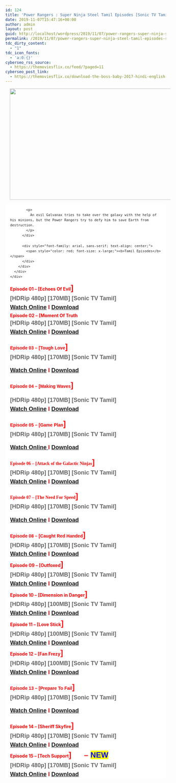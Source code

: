 ```yaml
---
id: 124
title: 'Power Rangers : Super Ninja Steel Tamil Episodes [Sonic TV Tamil]'
date: 2019-11-07T15:47:16+00:00
author: admin
layout: post
guid: http://localhost/wordpress/2019/11/07/power-rangers-super-ninja-steel-tamil-episodes-sonic-tv-tamil-2/
permalink: /2019/11/07/power-rangers-super-ninja-steel-tamil-episodes-sonic-tv-tamil-2/
tdc_dirty_content:
  - "1"
tdc_icon_fonts:
  - 'a:0:{}'
cyberseo_rss_source:
  - https://themoviesflix.co/feed/?paged=11
cyberseo_post_link:
  - https://themoviesflix.co/download-the-boss-baby-2017-hindi-english-480p-720p-1080p/
---
```

<div dir="ltr" style="text-align: left;" trbidi="on">
  <div class="separator" style="clear: both; text-align: center;">
    <a href="https://1.bp.blogspot.com/-XsRE7XJzZ8s/XJd40v_vRBI/AAAAAAAAAS8/IvQ_ro9q44sK5V8WKUtJhVV3SZgWpAxJwCLcBGAs/s1600/vlcsnap-2018-12-31-12h52m33s11.png" imageanchor="1" style="margin-left: 1em; margin-right: 1em;"><img loading="lazy" border="0" data-original-height="463" data-original-width="850" height="348" src="https://1.bp.blogspot.com/-XsRE7XJzZ8s/XJd40v_vRBI/AAAAAAAAAS8/IvQ_ro9q44sK5V8WKUtJhVV3SZgWpAxJwCLcBGAs/s640/vlcsnap-2018-12-31-12h52m33s11.png" width="640" /></a>
  </div>
  
  <div class="mod" data-hveid="CAwQAA" data-md="50" data-ved="2ahUKEwjNkoi-5JrhAhWk7XMBHWJKDpgQkCkwHHoECAwQAA" lang="en-IN" style="background-color: white; border-radius: 8px; clear: none; line-height: 1.54; padding-left: 15px; padding-right: 15px; padding-top: 0px;">
    <div class="PZPZlf hb8SAc kno-fb-ctx" data-attrid="description" data-hveid="CAwQAQ" data-ved="2ahUKEwjNkoi-5JrhAhWk7XMBHWJKDpgQziAoADAcegQIDBAB" style="margin: 13px 0px; overflow: hidden;">
      <div class="r-iYj7n3sbQtes" jsl="$t t-oF0h478wPRI;$x 0;">
        <div class="kno-rdesc r-iBn4AK5yNWD0" data-rtid="iBn4AK5yNWD0" jsaction="sngtp:r.Eddvt4h-GI8;tp_btn:r.Eddvt4h-GI8" jsl="$t t-JgTEvN6zUII;$x 0;">
          <div style="color: #222222; font-family: arial, sans-serif; font-size: small;">
            <h3 class="bNg8Rb" style="clip: rect(1px, 1px, 1px, 1px); font-size: medium; font-weight: normal; height: 1px; margin: 0px; overflow: hidden; padding: 0px; position: absolute; white-space: nowrap; width: 1px; z-index: -1000;">
              escription
            </h3>
            
            <p>
              An evil Galvanax tries to take over the galaxy with the help of his minions, but the Power Rangers try to defy him to save Earth from destruction.
            </p>
          </div>
          
          <div style="font-family: arial, sans-serif; text-align: center;">
            <span style="color: red; font-size: x-large;"><b>Tamil Episodes</b></span>
          </div>
        </div>
      </div>
    </div>
  </div>
  
  <div style="text-align: left;">
    <span style="color: red; font-family: "arial" , sans-serif; font-size: large; font-style: normal; letter-spacing: normal; text-transform: none; white-space: normal; word-spacing: 0px;"><b>Episode 01 &#8211; [</b></span><span style="color: red; font-family: "arial" , sans-serif; font-size: large;"><b>Echoes Of Evil</b></span><b style="color: red; font-family: arial, sans-serif; font-size: x-large;">]</b>
  </div>
  
  <div style="font-family: arial, sans-serif;">
    <span style="color: #666666; font-size: large;"><b>[HDRip 480p] [170MB] [Sonic TV Tamil]</b></span>
  </div>
  
  <div style="font-family: arial, sans-serif;">
    <span style="color: red; font-size: large;"><b><a href="https://toonnetworktamilvideos.blogspot.com/p/power-rangers-super-ninja-steel-tamil.html">Watch Online</a>&nbsp;I&nbsp;<a href="https://drive.google.com/file/d/1VLIh2YDravMPMhI1tpqNq2IhD_No6BQN/view">Download</a></b></span>
  </div>
  
  <div style="text-align: left;">
    <span style="color: red; font-family: "arial" , sans-serif; font-size: large; font-style: normal; letter-spacing: normal; text-transform: none; white-space: normal; word-spacing: 0px;"><b>Episode 02 &#8211; [Moment Of Truth</b></span>
  </div>
  
  <div style="font-family: arial, sans-serif;">
    <span style="color: #666666; font-size: large;"><b>[HDRip 480p] [170MB] [Sonic TV Tamil]</b></span>
  </div>
  
  <div style="font-family: arial, sans-serif;">
    <span style="color: red; font-size: large;"><b><a href="https://toonnetworktamilvideos.blogspot.com/p/power-rangers-super-ninja-steel-tamil_24.html">Watch Online</a>&nbsp;I&nbsp;<a href="https://drive.google.com/file/d/1_xXBP_xGhWzHbujjqyKk-Me6R1o7glRF/view">Download</a></b></span></p> <div style="font-family: "Times New Roman";"><span style="color: red; font-family: "arial" , sans-serif; font-size: large; font-style: normal; letter-spacing: normal; text-transform: none; white-space: normal; word-spacing: 0px;"><b>Episode 03 &#8211; [Tough Love</b></span><b style="color: red; font-family: arial, sans-serif; font-size: x-large;">]&nbsp;</b>
  </div>
  
  <div style="-webkit-text-stroke-width: 0px; font-family: arial, sans-serif; font-style: normal; font-variant-caps: normal; font-variant-ligatures: normal; letter-spacing: normal; text-align: left; text-transform: none; white-space: normal; word-spacing: 0px;">
    <span style="color: #666666; font-size: large;"><b>[HDRip 480p] [170MB] [Sonic TV Tamil]</b></span>
  </div>
  
  <p>
    <b style="color: red; font-size: large;"><a href="https://toonnetworktamilvideos.blogspot.com/p/power-rangers-super-ninja-steel-tamil_53.html">Watch Online</a>&nbsp;I&nbsp;<a href="https://drive.google.com/file/d/1ccby8cs3kddLM9G5abLE4pcFXI4ObCfX/view">Download</a></b><span style="color: red; font-size: large;"></span>
  </p><div style="font-family: "Times New Roman";"><span style="color: red; font-family: "arial" , sans-serif; font-size: large; font-style: normal; letter-spacing: normal; text-transform: none; white-space: normal; word-spacing: 0px;">
  
  <b>Episode 04 &#8211; [Making Waves</b></span><b style="color: red; font-family: arial, sans-serif; font-size: x-large;">]</b>
</div>

<div style="-webkit-text-stroke-width: 0px; font-family: arial, sans-serif; font-style: normal; font-variant-caps: normal; font-variant-ligatures: normal; letter-spacing: normal; text-align: left; text-transform: none; white-space: normal; word-spacing: 0px;">
  <span style="color: #666666; font-size: large;"><b>[HDRip 480p] [170MB] [Sonic TV Tamil]</b></span>
</div>

<div style="-webkit-text-stroke-width: 0px; font-family: arial, sans-serif; font-style: normal; font-variant-caps: normal; font-variant-ligatures: normal; letter-spacing: normal; text-align: left; text-transform: none; white-space: normal; word-spacing: 0px;">
  <span style="color: red; font-size: large;"><b><a href="https://toonnetworktamilvideos.blogspot.com/p/power-rangers-super-ninja-steel-tamil_83.html">Watch Online</a>&nbsp;I&nbsp;<a href="https://drive.google.com/file/d/1jR5nWjgzgyb5bI5hWPba2gCwCUOCBP4y/view">Download</a></b></span></p> <div style="font-family: "Times New Roman";"><span style="color: red; font-family: "arial" , sans-serif; font-size: large; font-style: normal; letter-spacing: normal; text-transform: none; white-space: normal; word-spacing: 0px;"><b>Episode 05 &#8211; [Game Plan</b></span><b style="font-family: arial, sans-serif; font-size: x-large;"><span style="color: red;">]</span></b>
</div>

<div style="-webkit-text-stroke-width: 0px; font-family: arial, sans-serif; font-style: normal; font-variant-caps: normal; font-variant-ligatures: normal; letter-spacing: normal; text-align: left; text-transform: none; white-space: normal; word-spacing: 0px;">
  <span style="color: #666666; font-size: large;"><b>[HDRip 480p] [170MB] [Sonic TV Tamil]</b></span>
</div>

<b style="color: red; font-size: large;"><a href="https://toonnetworktamilvideos.blogspot.com/p/power-rangers-super-ninja-steel-tamil_13.html">Watch Online&nbsp;</a>I&nbsp;<a href="https://drive.google.com/file/d/14RttFl3pMxan6SZ1juYF8WqXXjS91-UX/view">Download</a></b><span style="color: red; font-size: large;"></span>

<div style="font-family: 'Times New Roman';">
  <span style="color: red; font-family: "arial" , sans-serif; font-size: large; font-style: normal; letter-spacing: normal; text-transform: none; white-space: normal; word-spacing: 0px;"><b>Episode 06 &#8211; [</b></span><span style="color: red; font-family: "arial" , sans-serif; font-size: large;"><b>Attack of the Galactic Ninjas</b></span><b style="font-family: arial, sans-serif; font-size: x-large;"><span style="color: red;">] &nbsp; &nbsp; &nbsp; &nbsp;</span></b>
</div>

<div style="-webkit-text-stroke-width: 0px; font-family: arial, sans-serif; font-style: normal; font-variant-caps: normal; font-variant-ligatures: normal; letter-spacing: normal; text-align: left; text-transform: none; white-space: normal; word-spacing: 0px;">
  <span style="color: #666666; font-size: large;"><b>[HDRip 480p] [170MB] [Sonic TV Tamil]</b></span>
</div>

<div style="-webkit-text-stroke-width: 0px; font-family: arial, sans-serif; font-style: normal; font-variant-caps: normal; font-variant-ligatures: normal; letter-spacing: normal; text-align: left; text-transform: none; white-space: normal; word-spacing: 0px;">
  <span style="color: red; font-size: large;"><b><a href="https://toonnetworktamilvideos.blogspot.com/p/power-rangers-super-ninja-steel-tamil_59.html">Watch Online</a>&nbsp;I&nbsp;<a href="https://drive.google.com/file/d/1jjCbgconyNbVJwrhlnEVLlYd13DIvRwZ/view">Download</a></b></span></p> 
  
  <div style="font-family: 'Times New Roman';">
    <span style="color: red; font-family: "arial" , sans-serif; font-size: large; font-style: normal; letter-spacing: normal; text-transform: none; white-space: normal; word-spacing: 0px;"><b>Episode 07 &#8211; [The Need For Speed</b></span><b style="color: red; font-family: arial, sans-serif; font-size: x-large;">]</b>
  </div>
  
  <div style="-webkit-text-stroke-width: 0px; font-family: arial, sans-serif; font-style: normal; font-variant-caps: normal; font-variant-ligatures: normal; letter-spacing: normal; text-align: left; text-transform: none; white-space: normal; word-spacing: 0px;">
    <span style="color: #666666; font-size: large;"><b>[HDRip 480p] [170MB] [Sonic TV Tamil]</b></span>
  </div>
  
  <p>
    <b style="color: red; font-size: large;"><a href="https://toonnetworktamilvideos.blogspot.com/p/power-rangers-super-ninja-steel-tamil_16.html">Watch Online</a>&nbsp;I&nbsp;<a href="https://drive.google.com/file/d/1kVkm-cnf6Cba6sP1Kiz9STvHeCUE0THW/view">Download</a></b><span style="color: red; font-size: large;"></span>
  </p>
  
  <div style="text-align: left;">
    <span style="color: red; font-family: "arial" , sans-serif; font-size: large; font-style: normal; letter-spacing: normal; text-transform: none; white-space: normal; word-spacing: 0px;"><b>Episode 08 &#8211; [</b></span><span style="color: red; font-family: "arial" , sans-serif; font-size: large;"><b>Caught Red Handed</b></span><b style="color: red; font-family: arial, sans-serif; font-size: x-large; font-style: normal; letter-spacing: normal; text-transform: none; white-space: normal; word-spacing: 0px;">]</b>
  </div>
  
  <div style="-webkit-text-stroke-width: 0px; font-family: arial, sans-serif; font-style: normal; font-variant-caps: normal; font-variant-ligatures: normal; letter-spacing: normal; text-align: left; text-transform: none; white-space: normal; word-spacing: 0px;">
    <span style="color: #666666; font-size: large;"><b>[HDRip 480p] [170MB] [Sonic TV Tamil]</b></span>
  </div>
  
  <div style="-webkit-text-stroke-width: 0px; font-family: arial, sans-serif; font-style: normal; font-variant-caps: normal; font-variant-ligatures: normal; letter-spacing: normal; text-align: left; text-transform: none; white-space: normal; word-spacing: 0px;">
    <span style="color: red; font-size: large;"><b><a href="https://toonnetworktamilvideos.blogspot.com/p/power-rangers-super-ninja-steel-tamil_23.html">Watch Online</a> I <a href="https://drive.google.com/file/d/19OOeIBmEsjxL_sXEBEdxZjeGexvG-Deh/view">Download</a></b></span>
  </div>
</div></div> </div> 

<div style="font-family: arial, sans-serif;">
</div>

<div style="text-align: left;">
  <span style="color: red; font-family: "arial" , sans-serif; font-size: large; font-style: normal; letter-spacing: normal; text-transform: none; white-space: normal; word-spacing: 0px;"><b>Episode 09 &#8211; [Outfoxed</b></span><b style="color: red; font-family: arial, sans-serif; font-size: x-large; font-style: normal; letter-spacing: normal; text-transform: none; white-space: normal; word-spacing: 0px;">]</b>
</div>

<div style="-webkit-text-stroke-width: 0px; font-family: arial, sans-serif; font-style: normal; font-variant-caps: normal; font-variant-ligatures: normal; letter-spacing: normal; text-align: left; text-transform: none; white-space: normal; word-spacing: 0px;">
  <span style="color: #666666; font-size: large;"><b>[HDRip 480p] [170MB] [Sonic TV Tamil]</b></span>
</div>

<div style="-webkit-text-stroke-width: 0px; font-family: arial, sans-serif; font-style: normal; font-variant-caps: normal; font-variant-ligatures: normal; letter-spacing: normal; text-align: left; text-transform: none; white-space: normal; word-spacing: 0px;">
  <span style="color: red; font-size: large;"><b><a href="https://toonnetworktamilvideos.blogspot.com/p/power-rangers-super-ninja-steel-tamil_27.html">Watch Online</a> I <a href="https://drive.google.com/file/d/1U6gDUFJZl5gVpu_DtGYCekSNHZYJ7dwi/view">Download</a></b></span>
</div>

<div style="font-family: arial, sans-serif;">
</div>

<div style="font-family: arial, sans-serif;">
</div>

<div style="text-align: left;">
  <span style="color: red; font-family: "arial" , sans-serif; font-size: large;"><b style="font-style: normal; letter-spacing: normal; text-transform: none; white-space: normal; word-spacing: 0px;">Episode 10 &#8211; [</b><b>Dimension</b><b style="font-style: normal; letter-spacing: normal; text-transform: none; white-space: normal; word-spacing: 0px;">&nbsp;in Danger</b></span><b style="color: red; font-family: arial, sans-serif; font-size: x-large; font-style: normal; letter-spacing: normal; text-transform: none; white-space: normal; word-spacing: 0px;">]</b>
</div>

<div style="-webkit-text-stroke-width: 0px; font-family: arial, sans-serif; font-style: normal; font-variant-caps: normal; font-variant-ligatures: normal; letter-spacing: normal; text-align: left; text-transform: none; white-space: normal; word-spacing: 0px;">
  <span style="color: #666666; font-size: large;"><b>[HDRip 480p] [100MB] [Sonic TV Tamil]</b></span>
</div>

<div style="-webkit-text-stroke-width: 0px; font-family: arial, sans-serif; font-style: normal; font-variant-caps: normal; font-variant-ligatures: normal; letter-spacing: normal; text-align: left; text-transform: none; white-space: normal; word-spacing: 0px;">
  <span style="color: red; font-size: large;"><b><a href="https://toonnetworktamilvideos.blogspot.com/p/power-rangers-super-ninja-steel-tamil_9.html">Watch Online</a> I <a href="https://drive.google.com/file/d/18c_myVs-Jdsw85uzcouj4WprRk0vgwXP/view">Download</a></b></span>
</div>

<div style="font-family: arial, sans-serif;">
</div>

<div style="text-align: left;">
  <span style="color: red; font-family: "arial" , sans-serif; font-size: large;"><b style="font-style: normal; letter-spacing: normal; text-transform: none; white-space: normal; word-spacing: 0px;">Episode 11 &#8211; [Love Stick</b></span><b style="color: red; font-family: arial, sans-serif; font-size: x-large; font-style: normal; letter-spacing: normal; text-transform: none; white-space: normal; word-spacing: 0px;">]</b>
</div>

<div style="-webkit-text-stroke-width: 0px; font-family: arial, sans-serif; font-style: normal; font-variant-caps: normal; font-variant-ligatures: normal; letter-spacing: normal; text-align: left; text-transform: none; white-space: normal; word-spacing: 0px;">
  <span style="color: #666666; font-size: large;"><b>[HDRip 480p] [100MB] [Sonic TV Tamil]</b></span>
</div>

<div style="-webkit-text-stroke-width: 0px; font-family: arial, sans-serif; font-style: normal; font-variant-caps: normal; font-variant-ligatures: normal; letter-spacing: normal; text-align: left; text-transform: none; white-space: normal; word-spacing: 0px;">
  <span style="color: red; font-size: large;"><b><a href="https://toonnetworktamilvideos.blogspot.com/p/power-rangers-super-ninja-steel-tamil_11.html">Watch Online</a> I <a href="https://drive.google.com/file/d/1TWXOO2MqJwRZVzhUDDEzpx7oJu4JcggI/viewhttps://drive.google.com/file/d/1TWXOO2MqJwRZVzhUDDEzpx7oJu4JcggI/view">Download</a></b></span>
</div>

<div style="font-family: arial, sans-serif;">
</div>

<div style="text-align: left;">
  <span style="color: red; font-family: "arial" , sans-serif; font-size: large;"><b style="font-style: normal; letter-spacing: normal; text-transform: none; white-space: normal; word-spacing: 0px;">Episode 12 &#8211; [Fan Frezy</b></span><b style="color: red; font-family: arial, sans-serif; font-size: x-large; font-style: normal; letter-spacing: normal; text-transform: none; white-space: normal; word-spacing: 0px;">]</b>
</div>

<div style="-webkit-text-stroke-width: 0px; font-family: arial, sans-serif; font-style: normal; font-variant-caps: normal; font-variant-ligatures: normal; letter-spacing: normal; text-align: left; text-transform: none; white-space: normal; word-spacing: 0px;">
  <span style="color: #666666; font-size: large;"><b>[HDRip 480p] [100MB] [Sonic TV Tamil]</b></span>
</div>

<div style="-webkit-text-stroke-width: 0px; font-family: arial, sans-serif; font-style: normal; font-variant-caps: normal; font-variant-ligatures: normal; letter-spacing: normal; text-align: left; text-transform: none; white-space: normal; word-spacing: 0px;">
  <span style="color: red; font-size: large;"><b><a href="https://toonnetworktamilvideos.blogspot.com/p/power-rangers-super-ninja-steel-tamil_30.html">Watch Online</a> I <a href="https://drive.google.com/file/d/1pacshKJ5JS9hymi-gQUbQYpeF_bE8ZFK/view">Download</a></b></span></p> <div style="font-family: "Times New Roman";"><span style="color: red; font-family: "arial" , sans-serif; font-size: large; font-style: normal; letter-spacing: normal; text-transform: none; white-space: normal; word-spacing: 0px;"><b>Episode 13 &#8211; [Prepare To Fail</b></span><b style="color: red; font-family: arial, sans-serif; font-size: x-large;">]</b>
</div>

<div style="-webkit-text-stroke-width: 0px; font-family: arial, sans-serif; font-style: normal; font-variant-caps: normal; font-variant-ligatures: normal; letter-spacing: normal; text-align: left; text-transform: none; white-space: normal; word-spacing: 0px;">
  <span style="color: #666666; font-size: large;"><b>[HDRip 480p] [170MB] [Sonic TV Tamil]</b></span>
</div>

<b style="color: red; font-size: large;"><a href="https://toonnetworktamilvideos.blogspot.com/p/power-rangers-super-ninja-steel-tamil_85.html">Watch Online</a>&nbsp;I&nbsp;<a href="https://drive.google.com/file/d/19UtSo8L3Qa_kJZ2k5N6jqTiMW477TpOt/view">Download</a></b></div> 

<div style="font-family: arial, sans-serif;">
</div>

<div style="text-align: left;">
  <span style="color: red; font-family: "arial" , sans-serif; font-size: large; font-style: normal; letter-spacing: normal; text-transform: none; white-space: normal; word-spacing: 0px;"><b>Episode 14 &#8211; [</b></span><span style="color: red; font-family: "arial" , sans-serif; font-size: large;"><b>Sheriff Skyfire</b></span><b style="color: red; font-family: arial, sans-serif; font-size: x-large; font-style: normal; letter-spacing: normal; text-transform: none; white-space: normal; word-spacing: 0px;">]</b>
</div>

<div style="-webkit-text-stroke-width: 0px; font-family: arial, sans-serif; font-style: normal; font-variant-caps: normal; font-variant-ligatures: normal; letter-spacing: normal; text-align: left; text-transform: none; white-space: normal; word-spacing: 0px;">
  <span style="color: #666666; font-size: large;"><b>[HDRip 480p] [170MB] [Sonic TV Tamil]</b></span>
</div>

<div style="-webkit-text-stroke-width: 0px; font-family: arial, sans-serif; font-style: normal; font-variant-caps: normal; font-variant-ligatures: normal; letter-spacing: normal; text-align: left; text-transform: none; white-space: normal; word-spacing: 0px;">
  <span style="color: red; font-size: large;"><b><a href="https://toonnetworktamilvideos.blogspot.com/p/power-rangers-super-ninja-steel-tamil_96.html">Watch Online</a> I <a href="https://drive.google.com/file/d/1ydgi0lZHFWcquu71rxFT4F8ya_c99i11/view">Download</a></b></span>
</div>

<div style="text-align: left;">
  <span style="color: red; font-family: "arial" , sans-serif; font-size: large; font-style: normal; letter-spacing: normal; text-transform: none; white-space: normal; word-spacing: 0px;"><b>Episode 15 &#8211; [Tech Support</b></span><b style="color: red; font-family: arial, sans-serif; font-size: x-large; font-style: normal; letter-spacing: normal; text-transform: none; white-space: normal; word-spacing: 0px;">]</b><b style="color: red; font-family: arial, sans-serif; font-size: x-large;">&nbsp; &nbsp; &nbsp; &#8211;&nbsp;</b><b style="font-family: arial, sans-serif; font-size: x-large;"><span style="background-color: yellow; color: blue;">NEW</span></b>
</div>

<div style="-webkit-text-stroke-width: 0px; font-family: arial, sans-serif; font-style: normal; font-variant-caps: normal; font-variant-ligatures: normal; letter-spacing: normal; text-align: left; text-transform: none; white-space: normal; word-spacing: 0px;">
  <span style="color: #666666; font-size: large;"><b>[HDRip 480p] [170MB] [Sonic TV Tamil]</b></span>
</div>

<div style="-webkit-text-stroke-width: 0px; font-family: arial, sans-serif; font-style: normal; font-variant-caps: normal; font-variant-ligatures: normal; letter-spacing: normal; text-align: left; text-transform: none; white-space: normal; word-spacing: 0px;">
  <span style="color: red; font-size: large;"><b><a href="https://toonnetworktamilvideos.blogspot.com/p/power-rangers-super-ninja-steel-tamil_20.html">Watch Online</a> I <a href="https://drive.google.com/file/d/1KDtAi095pGMR2asoXz26GCmrcjP6rjP7/view">Download</a></b></span>
</div></div>